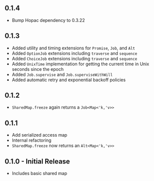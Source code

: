 ## 0.1.4
* Bump Hopac dependency to 0.3.22

## 0.1.3
* Added utility and timing extensions for `Promise`, `Job`, and `Alt`
* Added `OptionJob` extensions including `traverse` and `sequence`
* Added `ChoiceJob` extensions including `traverse` and `sequence`
* Added `UnixTime` implementation for getting the current time in Unix seconds since the epoch
* Added `Job.supervise` and `Job.superviseWithWill`
* Added automatic retry and exponential backoff policies

## 0.1.2
* `SharedMap.freeze` again returns a `Job<Map<'k,'v>>`

## 0.1.1
* Add serialized access map
* Internal refactoring
* `SharedMap.freeze` now returns an `Alt<Map<'k,'v>>`

## 0.1.0 - Initial Release
* Includes basic shared map
